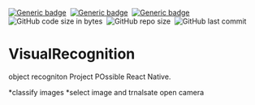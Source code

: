 [![Generic badge](https://img.shields.io/badge/Code-React-blue.svg)](https://shields.io/)&nbsp; [![Generic badge](https://img.shields.io/badge/Code-RubyOnRails-red.svg)](https://shields.io/)&nbsp; [![Generic badge](https://img.shields.io/badge/Code-JavaScript-yellow.svg)](https://shields.io/)&nbsp; ![GitHub code size in bytes](https://img.shields.io/github/languages/code-size/MarioR9/VisualRecognition)&nbsp; ![GitHub repo size](https://img.shields.io/github/repo-size/MarioR9/VisualRecognition?color=g&label=Repo%20Size)&nbsp; ![GitHub last commit](https://img.shields.io/github/last-commit/MarioR9/VisualRecognition)

# VisualRecognition

object recogniton Project
POssible React Native.

*classify images
*select image and trnalsate open camera
